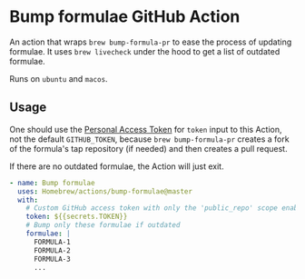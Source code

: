 # Bump formulae GitHub Action

An action that wraps `brew bump-formula-pr` to ease the process of updating formulae. It uses `brew livecheck` under the hood to get a list of outdated formulae.

Runs on `ubuntu` and `macos`.

## Usage

One should use the [Personal Access Token](https://github.com/settings/tokens/new?scopes=public_repo,workflow) for `token` input to this Action, not the default `GITHUB_TOKEN`, because `brew bump-formula-pr` creates a fork of the formula's tap repository (if needed) and then creates a pull request.

If there are no outdated formulae, the Action will just exit.

```yaml
- name: Bump formulae
  uses: Homebrew/actions/bump-formulae@master
  with:
    # Custom GitHub access token with only the 'public_repo' scope enabled
    token: ${{secrets.TOKEN}}
    # Bump only these formulae if outdated
    formulae: |
      FORMULA-1
      FORMULA-2
      FORMULA-3
      ...
```